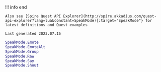 !!! info end

    Also see [Spire Quest API Explorer](http://spire.akkadius.com/quest-api-explorer?lang=lua&constant=SpeakMode){:target="SpeakMode"} for latest definitions and Quest examples

    Last generated 2023.07.15

``` lua
SpeakMode.Emote
SpeakMode.EmoteAlt
SpeakMode.Group
SpeakMode.Raw
SpeakMode.Say
SpeakMode.Shout

```
